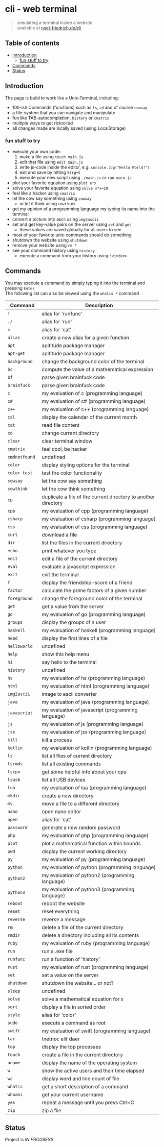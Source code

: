 # cli - web terminal
> simulating a terminal inside a website  
> available at [noel-friedrich.de/cli](https://noel-friedrich.de/cli/)

## Table of contents
* [Introduction](#introduction)
  * [fun stuff to try](#fun-stuff-to-try)
* [Commands](#commands)
* [Status](#status)

## Introduction

The page is build to work like a Unix-Terminal, including:
* 100-ish Commands (functions) such as `ls`, `cd` and of course `cowsay`
* a file-system that you can navigate and manipulate
* fun like TAB-autocompletion, `history` or `cmatrix`
* multiple ways to get rickrolled
* all changes made are locally saved (using LocalStorage)

### fun stuff to try

* execute your own code:
  1. make a file using `touch main.js`
  2. edit that file using `edit main.js`
  3. write js-code inside the editor, e.g. `console.log("Hello World!")`
  4. exit and save by hitting `Strg+S`
  5. execute your new script using `./main.js` or `run main.js`
* plot your favorite equation using `plot e^x`
* solve your favorite equation using `solve x*x=10`
* feel like a hacker using `cmatrix`
* let the cow say something using `cowsay`
  * or let it think using `cowthink`
* get my opinion of a programming language my typing its name into the terminal
* convert a picture into ascii using `img2ascii`
* set and get key-value pairs on the server using `set` and `get`
  * these values are saved globally for all users to see
* most of your favorite unix-commands should do something
* shutdown the website using `shutdown`
* remove your website using `rm *`
* see your command history using `history`
  * execute a command from your history using `!<index>`

## Commands

You may execute a command by simply typing it into the terminal and pressing `Enter`  
The following list can also be viewed using the `whatis *` command

| Command      | Description                                                     |
| ------------ | --------------------------------------------------------------- |
| `!           ` | alias for 'runfunc'                                             |
| `./          ` | alias for 'run'                                                 |
| `<           ` | alias for 'cat'                                                 |
| `alias       ` | create a new alias for a given function                         |
| `apt         ` | apititude package manager                                       |
| `apt-get     ` | apititude package manager                                       |
| `background  ` | change the background color of the terminal                     |
| `bc          ` | compute the value of a mathematical expression                  |
| `bf          ` | parse given brainfuck code                                      |
| `brainfuck   ` | parse given brainfuck code                                      |
| `c           ` | my evaluation of c (programming language)                       |
| `c#          ` | my evaluation of c# (programming language)                      |
| `c++         ` | my evaluation of c++ (programming language)                     |
| `cal         ` | display the calendar of the current month                       |
| `cat         ` | read file content                                               |
| `cd          ` | change current directory                                        |
| `clear       ` | clear terminal window                                           |
| `cmatrix     ` | feel cool, be hacker                                            |
| `cmdnotfound ` | undefined                                                       |
| `color       ` | display styling options for the terminal                        |
| `color-test  ` | test the color functionality                                    |
| `cowsay      ` | let the cow say something                                       |
| `cowthink    ` | let the cow think something                                     |
| `cp          ` | duplicate a file of the current directory to another directory  |
| `cpp         ` | my evaluation of cpp (programming language)                     |
| `csharp      ` | my evaluation of csharp (programming language)                  |
| `css         ` | my evaluation of css (programming language)                     |
| `curl        ` | download a file                                                 |
| `dir         ` | list the files in the current directory                         |
| `echo        ` | print whatever you type                                         |
| `edit        ` | edit a file of the current directory                            |
| `eval        ` | evaluate a javascript expression                                |
| `exit        ` | exit the terminal                                               |
| `f           ` | display the friendship-score of a friend                        |
| `factor      ` | calculate the prime factors of a given number                   |
| `foreground  ` | change the foreground color of the terminal                     |
| `get         ` | get a value from the server                                     |
| `go          ` | my evaluation of go (programming language)                      |
| `groups      ` | display the groups of a user                                    |
| `haskell     ` | my evaluation of haskell (programming language)                 |
| `head        ` | display the first lines of a file                               |
| `helloworld  ` | undefined                                                       |
| `help        ` | show this help menu                                             |
| `hi          ` | say hello to the terminal                                       |
| `history     ` | undefined                                                       |
| `hs          ` | my evaluation of hs (programming language)                      |
| `html        ` | my evaluation of html (programming language)                    |
| `img2ascii   ` | image to ascii converter                                        |
| `java        ` | my evaluation of java (programming language)                    |
| `javascript  ` | my evaluation of javascript (programming language)              |
| `js          ` | my evaluation of js (programming language)                      |
| `jsx         ` | my evaluation of jsx (programming language)                     |
| `kill        ` | kill a process                                                  |
| `kotlin      ` | my evaluation of kotlin (programming language)                  |
| `ls          ` | list all files of current directory                             |
| `lscmds      ` | list all existing commands                                      |
| `lscpu       ` | get some helpful info about your cpu                            |
| `lsusb       ` | list all USB devices                                            |
| `lua         ` | my evaluation of lua (programming language)                     |
| `mkdir       ` | create a new directory                                          |
| `mv          ` | move a file to a different directory                            |
| `nano        ` | open nano editor                                                |
| `open        ` | alias for 'cat'                                                 |
| `password    ` | generate a new random password                                  |
| `php         ` | my evaluation of php (programming language)                     |
| `plot        ` | plot a mathematical function within bounds                      |
| `pwd         ` | display the current working directory                           |
| `py          ` | my evaluation of py (programming language)                      |
| `python      ` | my evaluation of python (programming language)                  |
| `python2     ` | my evaluation of python2 (programming language)                 |
| `python3     ` | my evaluation of python3 (programming language)                 |
| `reboot      ` | reboot the website                                              |
| `reset       ` | reset everything                                                |
| `reverse     ` | reverse a message                                               |
| `rm          ` | delete a file of the current directory                          |
| `rmdir       ` | delete a directory including all its contents                   |
| `ruby        ` | my evaluation of ruby (programming language)                    |
| `run         ` | run a .exe file                                                 |
| `runfunc     ` | run a function of 'history'                                     |
| `rust        ` | my evaluation of rust (programming language)                    |
| `set         ` | set a value on the server                                       |
| `shutdown    ` | shutdown the website... or not?                                 |
| `sleep       ` | undefined                                                       |
| `solve       ` | solve a mathematical equation for x                             |
| `sort        ` | display a file in sorted order                                  |
| `style       ` | alias for 'color'                                               |
| `sudo        ` | execute a command as root                                       |
| `swift       ` | my evaluation of swift (programming language)                   |
| `tac         ` | tnetnoc elif daer                                               |
| `top         ` | display the top processes                                       |
| `touch       ` | create a file in the current directory                          |
| `uname       ` | display the name of the operating system                        |
| `w           ` | show the active users and their time elapsed                    |
| `wc          ` | display word and line count of file                             |
| `whatis      ` | get a short description of a command                            |
| `whoami      ` | get your current username                                       |
| `yes         ` | repeat a message until you press Ctrl+C                         |
| `zip         ` | zip a file                                                      |

## Status
Project is _IN PROGRESS_
